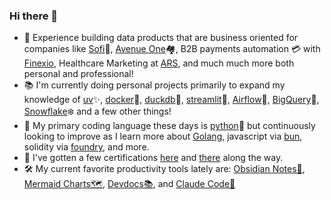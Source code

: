 ### Hi there 👋

<!--
**sgoley/sgoley** is a ✨ _special_ ✨ repository because its `README.md` (this file) appears on your GitHub profile.

Here are some ideas to get you started: -->

- 🔭 Experience building data products that are business oriented for companies like [Sofi](https://www.sofi.com/)🏦, [Avenue One](https://www.avenueone.com/)🏘️, B2B payments automation 💳 with [Finexio](https://finexio.com), Healthcare Marketing at [ARS](https://www.advancedrecoverysystems.com/), and much much more both personal and professional!
- 📚 I'm currently doing personal projects primarily to expand my knowledge of [uv](https://docs.astral.sh/uv/)✨, [docker](https://www.docker.com/)🐋, [duckdb](https://duckdb.org/)🦆, [streamlit](https://streamlit.io/)🎈, [Airflow](https://airflow.apache.org)🤖, [BigQuery](https://cloud.google.com/bigquery/)🔎, [Snowflake](https://www.snowflake.com/en/)❄️ and a few other things!
- 💾 My primary coding language these days is [python](https://www.python.org)🐍 but continuously looking to improve as I learn more about [Golang]([url](https://go.dev)),  javascript via [bun](https://bun.com), solidity via [foundry](https://getfoundry.sh), and more.
- 🪪 I've gotten a few certifications [here](https://www.credly.com/users/scott-goley) and [there](https://www.salesforce.com/trailblazer/sgoley) along the way.
- 🛠️ My current favorite productivity tools lately are: [Obsidian Notes📝](https://obsidian.md/),  [Mermaid Charts🗺️](https://mermaid.live/edit), [Devdocs📚](https://devdocs.io/), and [Claude Code🤖](https://www.anthropic.com/claude-code)
